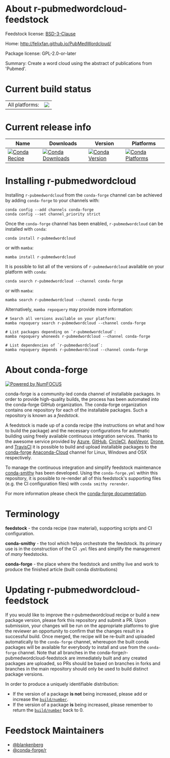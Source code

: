 About r-pubmedwordcloud-feedstock
=================================

Feedstock license: [BSD-3-Clause](https://github.com/conda-forge/r-pubmedwordcloud-feedstock/blob/main/LICENSE.txt)

Home: http://felixfan.github.io/PubMedWordcloud/

Package license: GPL-2.0-or-later

Summary: Create a word cloud using the abstract of publications from 'Pubmed'.

Current build status
====================


<table><tr><td>All platforms:</td>
    <td>
      <a href="https://dev.azure.com/conda-forge/feedstock-builds/_build/latest?definitionId=10149&branchName=main">
        <img src="https://dev.azure.com/conda-forge/feedstock-builds/_apis/build/status/r-pubmedwordcloud-feedstock?branchName=main">
      </a>
    </td>
  </tr>
</table>

Current release info
====================

| Name | Downloads | Version | Platforms |
| --- | --- | --- | --- |
| [![Conda Recipe](https://img.shields.io/badge/recipe-r--pubmedwordcloud-green.svg)](https://anaconda.org/conda-forge/r-pubmedwordcloud) | [![Conda Downloads](https://img.shields.io/conda/dn/conda-forge/r-pubmedwordcloud.svg)](https://anaconda.org/conda-forge/r-pubmedwordcloud) | [![Conda Version](https://img.shields.io/conda/vn/conda-forge/r-pubmedwordcloud.svg)](https://anaconda.org/conda-forge/r-pubmedwordcloud) | [![Conda Platforms](https://img.shields.io/conda/pn/conda-forge/r-pubmedwordcloud.svg)](https://anaconda.org/conda-forge/r-pubmedwordcloud) |

Installing r-pubmedwordcloud
============================

Installing `r-pubmedwordcloud` from the `conda-forge` channel can be achieved by adding `conda-forge` to your channels with:

```
conda config --add channels conda-forge
conda config --set channel_priority strict
```

Once the `conda-forge` channel has been enabled, `r-pubmedwordcloud` can be installed with `conda`:

```
conda install r-pubmedwordcloud
```

or with `mamba`:

```
mamba install r-pubmedwordcloud
```

It is possible to list all of the versions of `r-pubmedwordcloud` available on your platform with `conda`:

```
conda search r-pubmedwordcloud --channel conda-forge
```

or with `mamba`:

```
mamba search r-pubmedwordcloud --channel conda-forge
```

Alternatively, `mamba repoquery` may provide more information:

```
# Search all versions available on your platform:
mamba repoquery search r-pubmedwordcloud --channel conda-forge

# List packages depending on `r-pubmedwordcloud`:
mamba repoquery whoneeds r-pubmedwordcloud --channel conda-forge

# List dependencies of `r-pubmedwordcloud`:
mamba repoquery depends r-pubmedwordcloud --channel conda-forge
```


About conda-forge
=================

[![Powered by
NumFOCUS](https://img.shields.io/badge/powered%20by-NumFOCUS-orange.svg?style=flat&colorA=E1523D&colorB=007D8A)](https://numfocus.org)

conda-forge is a community-led conda channel of installable packages.
In order to provide high-quality builds, the process has been automated into the
conda-forge GitHub organization. The conda-forge organization contains one repository
for each of the installable packages. Such a repository is known as a *feedstock*.

A feedstock is made up of a conda recipe (the instructions on what and how to build
the package) and the necessary configurations for automatic building using freely
available continuous integration services. Thanks to the awesome service provided by
[Azure](https://azure.microsoft.com/en-us/services/devops/), [GitHub](https://github.com/),
[CircleCI](https://circleci.com/), [AppVeyor](https://www.appveyor.com/),
[Drone](https://cloud.drone.io/welcome), and [TravisCI](https://travis-ci.com/)
it is possible to build and upload installable packages to the
[conda-forge](https://anaconda.org/conda-forge) [Anaconda-Cloud](https://anaconda.org/)
channel for Linux, Windows and OSX respectively.

To manage the continuous integration and simplify feedstock maintenance
[conda-smithy](https://github.com/conda-forge/conda-smithy) has been developed.
Using the ``conda-forge.yml`` within this repository, it is possible to re-render all of
this feedstock's supporting files (e.g. the CI configuration files) with ``conda smithy rerender``.

For more information please check the [conda-forge documentation](https://conda-forge.org/docs/).

Terminology
===========

**feedstock** - the conda recipe (raw material), supporting scripts and CI configuration.

**conda-smithy** - the tool which helps orchestrate the feedstock.
                   Its primary use is in the construction of the CI ``.yml`` files
                   and simplify the management of *many* feedstocks.

**conda-forge** - the place where the feedstock and smithy live and work to
                  produce the finished article (built conda distributions)


Updating r-pubmedwordcloud-feedstock
====================================

If you would like to improve the r-pubmedwordcloud recipe or build a new
package version, please fork this repository and submit a PR. Upon submission,
your changes will be run on the appropriate platforms to give the reviewer an
opportunity to confirm that the changes result in a successful build. Once
merged, the recipe will be re-built and uploaded automatically to the
`conda-forge` channel, whereupon the built conda packages will be available for
everybody to install and use from the `conda-forge` channel.
Note that all branches in the conda-forge/r-pubmedwordcloud-feedstock are
immediately built and any created packages are uploaded, so PRs should be based
on branches in forks and branches in the main repository should only be used to
build distinct package versions.

In order to produce a uniquely identifiable distribution:
 * If the version of a package **is not** being increased, please add or increase
   the [``build/number``](https://docs.conda.io/projects/conda-build/en/latest/resources/define-metadata.html#build-number-and-string).
 * If the version of a package **is** being increased, please remember to return
   the [``build/number``](https://docs.conda.io/projects/conda-build/en/latest/resources/define-metadata.html#build-number-and-string)
   back to 0.

Feedstock Maintainers
=====================

* [@blankenberg](https://github.com/blankenberg/)
* [@conda-forge/r](https://github.com/conda-forge/r/)

